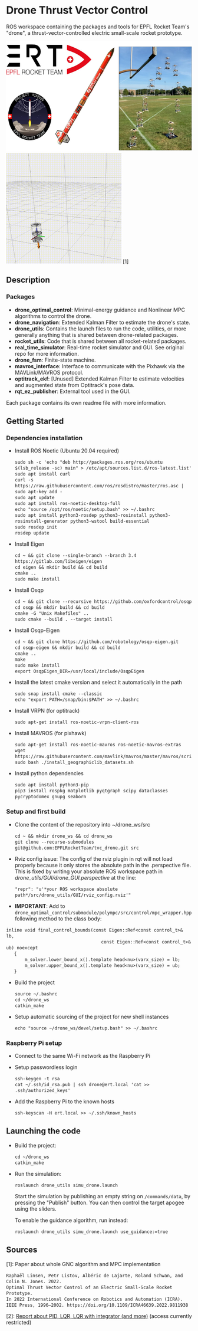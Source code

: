 #  Drone Thrust Vector Control
ROS workspace containing the packages and tools for EPFL Rocket Team's "drone", a thrust-vector-controlled electric small-scale rocket prototype.

<img src="docs/overview.jpg" alt="drawing" height="300"/><img src="docs/pid_demo.gif" alt="drawing" height="300"/>
[1]

## Description

### Packages
- **drone_optimal_control**: Minimal-energy guidance and Nonlinear MPC algorithms to control the drone.
- **drone_navigation**: Extended Kalman Filter to estimate the drone's state.
- **drone_utils**: Contains the launch files to run the code, utilities, or more generally anything that is shared between drone-related packages.
- **rocket_utils**: Code that is shared between all rocket-related packages.
- **real_time_simulator**: Real-time rocket simulator and GUI. See original repo for more information.
- **drone_fsm**: Finite-state machine.
- **mavros_interface**: Interface to communicate with the Pixhawk via the MAVLink/MAVROS protocol.
- **optitrack_ekf**: \[Unused\] Extended Kalman Filter to estimate velocities and augmented state from Optitrack's pose data.
- **rqt_ez_publisher**: External tool used in the GUI.

Each package contains its own readme file with more information.

## Getting Started

### Dependencies installation

* Install ROS Noetic (Ubuntu 20.04 required)
  ```
  sudo sh -c 'echo "deb http://packages.ros.org/ros/ubuntu $(lsb_release -sc) main" > /etc/apt/sources.list.d/ros-latest.list'
  sudo apt install curl
  curl -s https://raw.githubusercontent.com/ros/rosdistro/master/ros.asc | sudo apt-key add -
  sudo apt update
  sudo apt install ros-noetic-desktop-full
  echo "source /opt/ros/noetic/setup.bash" >> ~/.bashrc
  sudo apt install python3-rosdep python3-rosinstall python3-rosinstall-generator python3-wstool build-essential
  sudo rosdep init
  rosdep update
  ```

* Install Eigen
  ```
  cd ~ && git clone --single-branch --branch 3.4 https://gitlab.com/libeigen/eigen
  cd eigen && mkdir build && cd build
  cmake ..
  sudo make install
  ```

* Install Osqp
  ```
  cd ~ && git clone --recursive https://github.com/oxfordcontrol/osqp
  cd osqp && mkdir build && cd build
  cmake -G "Unix Makefiles" ..
  sudo cmake --build . --target install
  ```

* Install Osqp-Eigen
  ```
  cd ~ && git clone https://github.com/robotology/osqp-eigen.git
  cd osqp-eigen && mkdir build && cd build
  cmake ..
  make
  sudo make install
  export OsqpEigen_DIR=/usr/local/include/OsqpEigen
  ```

* Install the latest cmake version and select it automatically in the path
  ```
  sudo snap install cmake --classic
  echo "export PATH=/snap/bin:$PATH" >> ~/.bashrc
  ```

* Install VRPN (for optitrack)
  ```
  sudo apt-get install ros-noetic-vrpn-client-ros
  ```

* Install MAVROS (for pixhawk)
  ```
  sudo apt-get install ros-noetic-mavros ros-noetic-mavros-extras
  wget https://raw.githubusercontent.com/mavlink/mavros/master/mavros/scripts/install_geographiclib_datasets.sh
  sudo bash ./install_geographiclib_datasets.sh
  ```

* Install python dependencies
  ```
  sudo apt install python3-pip
  pip3 install rospkg matplotlib pyqtgraph scipy dataclasses pycryptodomex gnupg seaborn
  ```

### Setup and first build

* Clone the content of the repository into ~/drone_ws/src
  ```
  cd ~ && mkdir drone_ws && cd drone_ws
  git clone --recurse-submodules git@github.com:EPFLRocketTeam/tvc_drone.git src
  ```
* Rviz config issue: The config of the rviz plugin in rqt will not load properly because it only stores the absolute path in the .perspective file. This is fixed by writing your absolute ROS workspace path in _drone_utils/GUI/drone_GUI.perspective_ at the line:
    ```
    "repr": "u'*your ROS workspace absolute path*/src/drone_utils/GUI/rviz_config.rviz'"
    ```
* **IMPORTANT**: Add to `drone_optimal_control/submodule/polympc/src/control/mpc_wrapper.hpp` following method to the class body:
 ```
 inline void final_control_bounds(const Eigen::Ref<const control_t>& lb,
                                     const Eigen::Ref<const control_t>& ub) noexcept
    {
        m_solver.lower_bound_x().template head<nu>(varx_size) = lb;
        m_solver.upper_bound_x().template head<nu>(varx_size) = ub;
    }
  ```
    
* Build the project
  ```
  source ~/.bashrc
  cd ~/drone_ws
  catkin_make
  ```

* Setup automatic sourcing of the project for new shell instances
  ```
  echo "source ~/drone_ws/devel/setup.bash" >> ~/.bashrc
  ```

### Raspberry Pi setup
* Connect to the same Wi-Fi network as the Raspberry Pi
* Setup passwordless login
  ```
  ssh-keygen -t rsa
  cat ~/.ssh/id_rsa.pub | ssh drone@ert.local 'cat >> .ssh/authorized_keys'
  ```

* Add the Raspberry Pi to the known hosts
  ```
  ssh-keyscan -H ert.local >> ~/.ssh/known_hosts
  ```


## Launching the code

* Build the project:
  ```
  cd ~/drone_ws
  catkin_make
  ```

* Run the simulation:
    ```
    roslaunch drone_utils simu_drone.launch
    ```
    Start the simulation by publishing an empty string on `/commands/data`, by pressing the "Publish" button.
    You can then control the target apogee using the sliders.
    
    To enable the guidance algorithm, run instead:
    ```
    roslaunch drone_utils simu_drone.launch use_guidance:=true
    ```
## Sources
[1]: Paper about whole GNC algorithm and MPC implementation

```
Raphaël Linsen, Petr Listov, Albéric de Lajarte, Roland Schwan, and Colin N. Jones. 2022. 
Optimal Thrust Vector Control of an Electric Small-Scale Rocket Prototype. 
In 2022 International Conference on Robotics and Automation (ICRA). IEEE Press, 1996–2002. https://doi.org/10.1109/ICRA46639.2022.9811938
```
[2]: [Report about PID, LQR, LQR with integrator (and more)](https://drive.google.com/file/d/1psKMbYIDg3n1MyOD7myFiBktjy46THxa/view?usp=sharing) (access currently restricted)
